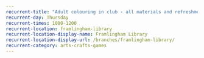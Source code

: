 ```yaml
---
recurrent-title: "Adult colouring in club - all materials and refreshments provided but donations welcome - starts 13 January"
recurrent-day: Thursday
recurrent-times: 1000-1200
recurrent-location: framlingham-library
recurrent-location-display-name: Framlingham Library
recurrent-location-display-url: /branches/framlingham-library/
recurrent-category: arts-crafts-games
---
```

